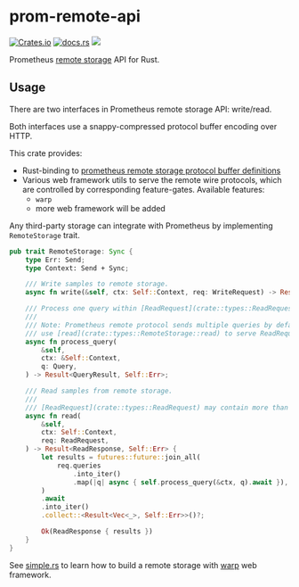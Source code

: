 # prom-remote-api

[![Crates.io](https://img.shields.io/crates/v/prom-remote-api.svg)](https://crates.io/crates/prom-remote-api)
[![docs.rs](https://img.shields.io/docsrs/prom-remote-api/latest)](https://docs.rs/prom-remote-api)
[![](https://github.com/jiacai2050/prom-remote-api/actions/workflows/ci.yml/badge.svg)](https://github.com/jiacai2050/prom-remote-api/actions/workflows/ci.yml)


Prometheus [remote storage](https://prometheus.io/docs/prometheus/latest/storage/#remote-storage-integrations) API for Rust.

## Usage

There are two interfaces in Prometheus remote storage API: write/read.

Both interfaces use a snappy-compressed protocol buffer encoding over HTTP.

This crate provides:
- Rust-binding to [prometheus remote storage protocol buffer definitions](https://github.com/prometheus/prometheus/blob/main/prompb/remote.proto)
- Various web framework utils to serve the remote wire protocols, which are controlled by corresponding feature-gates. Available features:
  - `warp`
  - more web framework will be added

Any third-party storage can integrate with Prometheus by implementing `RemoteStorage` trait.

```rust
pub trait RemoteStorage: Sync {
    type Err: Send;
    type Context: Send + Sync;

    /// Write samples to remote storage.
    async fn write(&self, ctx: Self::Context, req: WriteRequest) -> Result<(), Self::Err>;

    /// Process one query within [ReadRequest](crate::types::ReadRequest).
    ///
    /// Note: Prometheus remote protocol sends multiple queries by default,
    /// use [read](crate::types::RemoteStorage::read) to serve ReadRequest.
    async fn process_query(
        &self,
        ctx: &Self::Context,
        q: Query,
    ) -> Result<QueryResult, Self::Err>;

    /// Read samples from remote storage.
    ///
    /// [ReadRequest](crate::types::ReadRequest) may contain more than one sub [queries](crate::types::Query).
    async fn read(
        &self,
        ctx: Self::Context,
        req: ReadRequest,
    ) -> Result<ReadResponse, Self::Err> {
        let results = futures::future::join_all(
            req.queries
                .into_iter()
                .map(|q| async { self.process_query(&ctx, q).await }),
        )
        .await
        .into_iter()
        .collect::<Result<Vec<_>, Self::Err>>()?;

        Ok(ReadResponse { results })
    }
}
```

See [simple.rs](examples/simple.rs) to learn how to build a remote storage with [warp](https://github.com/seanmonstar/warp) web framework.
